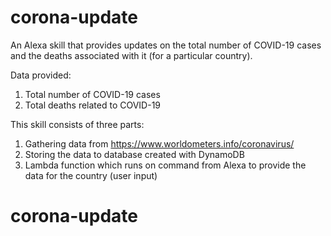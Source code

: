 # corona-update

An Alexa skill that provides updates on the total number of COVID-19 cases and the deaths associated with it (for a particular country).

Data provided:
1. Total number of COVID-19 cases
2. Total deaths related to COVID-19

This skill consists of three parts:
1. Gathering data from https://www.worldometers.info/coronavirus/
2. Storing the data to database created with DynamoDB
3. Lambda function which runs on command from Alexa to provide the data for the country (user input)
# corona-update
